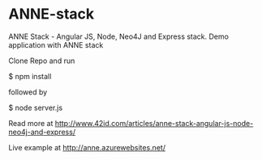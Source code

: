 ANNE-stack
==========

ANNE Stack - Angular JS, Node, Neo4J and Express stack. Demo application with ANNE stack

Clone Repo and run
 
$ npm install

followed by

$ node server.js

Read more at http://www.42id.com/articles/anne-stack-angular-js-node-neo4j-and-express/

Live example at http://anne.azurewebsites.net/

